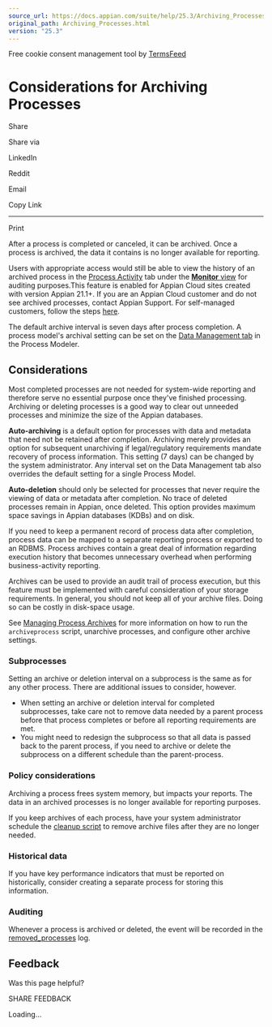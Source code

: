 ```yaml
---
source_url: https://docs.appian.com/suite/help/25.3/Archiving_Processes.html
original_path: Archiving_Processes.html
version: "25.3"
---
```


Free cookie consent management tool by [TermsFeed](https://www.termsfeed.com/)

# Considerations for Archiving Processes

Share

Share via

LinkedIn

Reddit

Email

Copy Link

* * *

Print

After a process is completed or canceled, it can be archived. Once a process is archived, the data it contains is no longer available for reporting.

Users with appropriate access would still be able to view the history of an archived process in the [Process Activity](monitoring_view.html#process-activity) tab under the [**Monitor** view](monitoring_view.html) for auditing purposes.This feature is enabled for Appian Cloud sites created with version Appian 21.1+. If you are an Appian Cloud customer and do not see archived processes, contact Appian Support. For self-managed customers, follow the steps [here](Configuring_Archived_Processes.html).

The default archive interval is seven days after process completion. A process model's archival setting can be set on the [Data Management tab](process-model-object.html#data-management-tab) in the Process Modeler.

## Considerations

Most completed processes are not needed for system-wide reporting and therefore serve no essential purpose once they've finished processing. Archiving or deleting processes is a good way to clear out unneeded processes and minimize the size of the Appian databases.

**Auto-archiving** is a default option for processes with data and metadata that need not be retained after completion. Archiving merely provides an option for subsequent unarchiving if legal/regulatory requirements mandate recovery of process information. This setting (7 days) can be changed by the system administrator. Any interval set on the Data Management tab also overrides the default setting for a single Process Model.

**Auto-deletion** should only be selected for processes that never require the viewing of data or metadata after completion. No trace of deleted processes remain in Appian, once deleted. This option provides maximum space savings in Appian databases (KDBs) and on disk.

If you need to keep a permanent record of process data after completion, process data can be mapped to a separate reporting process or exported to an RDBMS. Process archives contain a great deal of information regarding execution history that becomes unnecessary overhead when performing business-activity reporting.

Archives can be used to provide an audit trail of process execution, but this feature must be implemented with careful consideration of your storage requirements. In general, you should not keep all of your archive files. Doing so can be costly in disk-space usage.

See [Managing Process Archives](Managing_Process_Archives.html) for more information on how to run the `archiveprocess` script, unarchive processes, and configure other archive settings.

### Subprocesses

Setting an archive or deletion interval on a subprocess is the same as for any other process. There are additional issues to consider, however.

-   When setting an archive or deletion interval for completed subprocesses, take care not to remove data needed by a parent process before that process completes or before all reporting requirements are met.
-   You might need to redesign the subprocess so that all data is passed back to the parent process, if you need to archive or delete the subprocess on a different schedule than the parent-process.

### Policy considerations

Archiving a process frees system memory, but impacts your reports. The data in an archived processes is no longer available for reporting purposes.

If you keep archives of each process, have your system administrator schedule the [cleanup script](Data_Maintenance.html#cleanup-script) to remove archive files after they are no longer needed.

### Historical data

If you have key performance indicators that must be reported on historically, consider creating a separate process for storing this information.

### Auditing

Whenever a process is archived or deleted, the event will be recorded in the [removed\_processes](Logging.html#removed-processes) log.

## Feedback

Was this page helpful?

SHARE FEEDBACK

Loading...